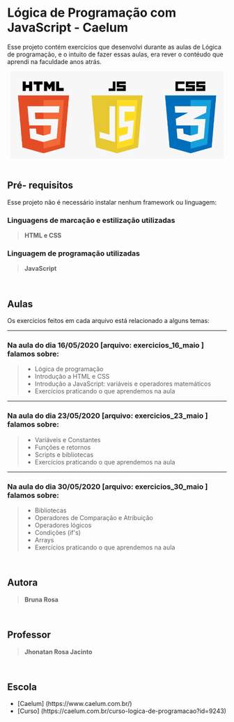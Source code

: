 <h1>Lógica de Programação com JavaScript - Caelum</h1>

Esse projeto contém exercícios que desenvolvi durante as aulas de Lógica de programação, e o intuito de fazer essas
aulas, era rever o contéudo que aprendi na faculdade anos atrás.

<center><img src="img/css_html_js.png" alt="Icone do JavaScript" height="200"></center>

<br>
<h2>Pré- requisitos</h2>

Esse projeto não é necessário instalar nenhum framework ou linguagem:

<h3>Linguagens de marcação e estilização utilizadas</h3>
<blockquote><b>HTML e CSS</b></blockquote>

<h3>Linguagem de programação utilizadas</h3>
<blockquote><b>JavaScript</b></blockquote>

<br>
<h2>Aulas</h2>

Os exercicios feitos em cada arquivo está relacionado a alguns temas:

<hr>
<h3>Na aula do dia 16/05/2020 [arquivo: exercicios_16_maio ] falamos sobre:</h3>
<blockquote>
    <ul>
        <li>Lógica de programação</li>
        <li>Introdução a HTML e CSS</li>
        <li>Introdução a JavaScript: variáveis e operadores matemáticos</li>
        <li>Exercícios praticando o que aprendemos na aula</li>
        <ul>
</blockquote>

<hr>
<h3>Na aula do dia 23/05/2020 [arquivo: exercicios_23_maio ] falamos sobre:</h3>
<blockquote>
    <ul>
        <li>Variáveis e Constantes</li>
        <li>Funções e retornos</li>
        <li>Scripts e bibliotecas</li>
        <li>Exercícios praticando o que aprendemos na aula</li>
        <ul>
</blockquote>

<hr>
<h3>Na aula do dia 30/05/2020 [arquivo: exercicios_30_maio ] falamos sobre:</h3>
<blockquote>
    <ul>
        <li>Bibliotecas</li>
        <li>Operadores de Comparação e Atribuição</li>
        <li>Operadores lógicos</li>
        <li>Condições (if's)</li>
        <li>Arrays</li>
        <li>Exercícios praticando o que aprendemos na aula</li>
        <ul>
</blockquote>

<br>
<h2>Autora</h2>
<blockquote><b>Bruna Rosa</b></blockquote>

<br>
<h2>Professor</h2>
<blockquote><b>Jhonatan Rosa Jacinto</b></blockquote>

<br>
<h2>Escola</h2>

<ul>
    <li>[Caelum] (https://www.caelum.com.br/)</li>
    <li>[Curso] (https://caelum.com.br/curso-logica-de-programacao?id=9243)</li>
</ul>
